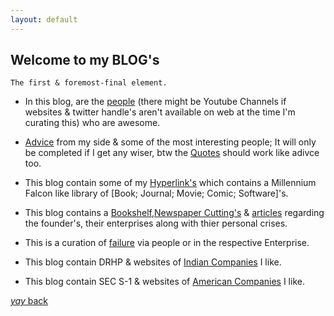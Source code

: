 ```yaml
---
layout: default
---
```


## Welcome to my BLOG's

```
The first & foremost-final element.
```
* In this blog, are the [people](https://srterm.github.io/srt/people.html) (there might be Youtube Channels if websites & twitter handle's aren't available on web at the time I'm curating this) who are awesome.


* [Advice](https://srterm.github.io/srt/advice.html) from my side & some of the most interesting people; It will only be completed if I get any wiser, btw the [Quotes](https://srterm.github.io/srt/quotes.html) should work like adivce too.


* This blog contain some of my [Hyperlink's](https://srterm.github.io/srt/hyperlink.html) which contains a Millennium Falcon like library of [Book; Journal; Movie; Comic; Software]'s.


* This blog contains a [Bookshelf](https://srterm.github.io/srt/bookshelf.html),[Newspaper Cutting's](https://srterm.github.io/srt/newspaper.html) & [articles](https://srterm.github.io/srt/company.html) regarding the founder's, their enterprises along with thier personal crises.

* This is a curation of [failure](https://srterm.github.io/srt/failure.html) via people or in the respective Enterprise.


* This blog contain DRHP & websites of  [Indian Companies](https://srterm.github.io/srt/indian.html) I like.


* This blog contain SEC S-1 & websites of [American Companies](https://srterm.github.io/srt/american.html) I like. 

<script src="https://utteranc.es/client.js"
        repo="[srterm/srt]"
        issue-term="pathname"
        theme="preferred-color-scheme"
        crossorigin="anonymous"
        async>
</script>

[_yay_ back](./)
